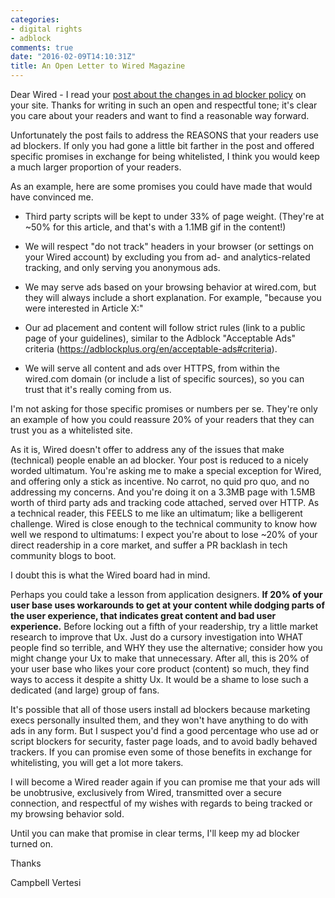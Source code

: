 ```yaml
---
categories:
- digital rights
- adblock
comments: true
date: "2016-02-09T14:10:31Z"
title: An Open Letter to Wired Magazine
---
```


Dear Wired -
I read your [post about the changes in ad blocker policy](http://www.wired.com/how-wired-is-going-to-handle-ad-blocking/) on your site. Thanks for writing in such an open and respectful tone; it's clear you care about your readers and want to find a reasonable way forward.

Unfortunately the post fails to address the REASONS that your readers use ad blockers. If only you had gone a little bit farther in the post and offered specific promises in exchange for being whitelisted, I think you would keep a much larger proportion of your readers.

As an example, here are some promises you could have made that would have convinced me.

- Third party scripts will be kept to under 33% of page weight. (They're at ~50% for this article, and that's with a 1.1MB gif in the content!)

- We will respect "do not track" headers in your browser (or settings on your Wired account) by excluding you from ad- and analytics-related tracking, and only serving you anonymous ads.

- We may serve ads based on your browsing behavior at wired.com, but they will always include a short explanation. For example, "because you were interested in Article X:"

- Our ad placement and content will follow strict rules (link to a public page of your guidelines), similar to the Adblock "Acceptable Ads" criteria (https://adblockplus.org/en/acceptable-ads#criteria).

- We will serve all content and ads over HTTPS, from within the wired.com domain (or include a list of specific sources), so you can trust that it's really coming from us.

I'm not asking for those specific promises or numbers per se. They're only an example of how you could reassure 20% of your readers that they can trust you as a whitelisted site.

As it is, Wired doesn't offer to address any of the issues that make (technical) people enable an ad blocker. Your post is reduced to a nicely worded ultimatum. You're asking me to make a special exception for Wired, and offering only a stick as incentive. No carrot, no quid pro quo, and no addressing my concerns. And you're doing it on a 3.3MB page with 1.5MB worth of third party ads and tracking code attached, served over HTTP. As a technical reader, this FEELS to me like an ultimatum; like a belligerent challenge. Wired is close enough to the technical community to know how well we respond to ultimatums: I expect you're about to lose ~20% of your direct readership in a core market, and suffer a PR backlash in tech community blogs to boot.

I doubt this is what the Wired board had in mind.

Perhaps you could take a lesson from application designers. **If 20% of your user base uses workarounds to get at your content while dodging parts of the user experience, that indicates great content and bad user experience.** Before locking out a fifth of your readership, try a little market research to improve that Ux. Just do a cursory investigation into WHAT people find so terrible, and WHY they use the alternative; consider how you might change your Ux to make that unnecessary. After all, this is 20% of your user base who likes your core product (content) so much, they find ways to access it despite a shitty Ux. It would be a shame to lose such a dedicated (and large) group of fans.

It's possible that all of those users install ad blockers because marketing execs personally insulted them, and they won't have anything to do with ads in any form. But I suspect you'd find a good percentage who use ad or script blockers for security, faster page loads, and to avoid badly behaved trackers. If you can promise even some of those benefits in exchange for whitelisting, you will get a lot more takers.

I will become a Wired reader again if you can promise me that your ads will be unobtrusive, exclusively from Wired, transmitted over a secure connection, and respectful of my wishes with regards to being tracked or my browsing behavior sold.

Until you can make that promise in clear terms, I'll keep my ad blocker turned on.

Thanks

Campbell Vertesi
